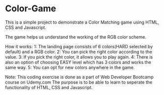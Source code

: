 # Color-Game

This is a simple project to demonstrate a Color Matching game using HTML, CSS and Javascript.

The game helps us understand the working of the RGB color scheme. 

How it works:
1: The landing page consists of 6 colors(HARD selected by default) and a RGB color.
2: You can pick the right color according to the value.
3: If you pick the right color, it allows you to play again.
4: There is also an option of choosing  EASY level which has 3 colors and works the same way.
5: You can opt for new colors anywhere in the game.

Note: This coding exercise is done as a part of Web Developer Bootcamp course on Udemy.com
The purpose is to be able to learn to seperate the functionality of HTML, CSS and Javascript.
